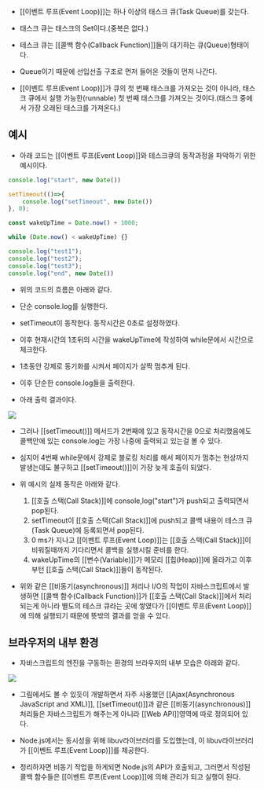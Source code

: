 - [[이벤트 루프(Event Loop)]]는 하나 이상의 태스크 큐(Task Queue)를 갖는다.  
- 태스크 큐는 태스크의 Set이다.(중복은 없다.)

- 테스크 큐는 [[콜백 함수(Callback Function)]]들이 대기하는 큐(Queue)형태이다. 
- Queue이기 때문에 선입선출 구조로 먼저 들어온 것들이 먼저 나간다.
- [[이벤트 루프(Event Loop)]]가 큐의 첫 번째 태스크를 가져오는 것이 아니라, 태스크 큐에서 실행 가능한(runnable) 첫 번째 태스크를 가져오는 것이다.(태스크 중에서 가장 오래된 태스크를 가져온다.)

## 예시

- 아래 코드는 [[이벤트 루프(Event Loop)]]와 테스크큐의 동작과정을 파악하기 위한 예시이다.

```js
console.log("start", new Date())

setTimeout(()=>{
	console.log("setTimeout", new Date())
}, 0);

const wakeUpTime = Date.now() + 1000;

while (Date.now() < wakeUpTime) {}

console.log("test1");
console.log("test2");
console.log("test3");
console.log("end", new Date())
```

- 위의 코드의 흐름은 아래와 같다.

- 단순 console.log를 실행한다.
- setTimeout이 동작한다. 동작시간은 0초로 설정하였다.
- 이후 현재시간의 1초뒤의 시간을 wakeUpTime에 작성하여 while문에서 시간으로 체크한다.
- 1초동안 강제로 동기화를 시켜서 페이지가 살짝 멈추게 된다.
- 이후 단순한 console.log들을 출력한다.

- 아래 출력 결과이다.

![](https://blog.kakaocdn.net/dn/ckcVof/btsiFNQKLzV/oINA5XSCsQKSrKsrSBHSDK/img.png)

- 그러나 [[setTimeout()]] 메서드가 2번째에 있고 동작시간을 0으로 처리했음에도 콜백안에 있는 console.log는 가장 나중에 출력되고 있는걸 볼 수 있다.  
- 심지어 4번째 while문에서 강제로 블로킹 처리를 해서 페이지가 멈추는 현상까지 발생는데도 불구하고 [[setTimeout()]]이 가장 늦게 호출이 되었다.

- 위 예시의 실제 동작은 아래와 같다.
	1. [[호출 스택(Call Stack)]]에 console,log("start")가 push되고 출력되면서 pop된다.
	2. setTimeout이 [[호출 스택(Call Stack)]]에 push되고 콜백 내용이 테스크 큐(Task Queue)에 등록되면서 pop된다.
	3. 0 ms가 지나고 [[이벤트 루프(Event Loop)]]는 [[호출 스택(Call Stack)]]이 비워질때까지 기다리면서 콜백을 실행시킬 준비를 한다.
	4. wakeUpTime의 [[변수(Variable)]]가 메모리 [[힙(Heap)]]에 올라가고 이후부턴 [[호출 스택(Call Stack)]]들이 동작된다.

- 위와 같은 [[비동기(asynchronous)]] 처리나 I/O의 작업이 자바스크립트에서 발생하면 [[콜백 함수(Callback Function)]]가 [[호출 스택(Call Stack)]]에서 처리되는게 아니라 별도의 테스크 큐라는 곳에 쌓였다가 [[이벤트 루프(Event Loop)]]에 의해 실행되기 때문에 뜻밖의 결과를 얻을 수 있다.

## 브라우저의 내부 환경

- 자바스크립트의 엔진을 구동하는 환경의 브라우저의 내부 모습은 아래와 같다.

![](https://blog.kakaocdn.net/dn/odxEo/btsiM9eNaUQ/DhCi8WlybuE3GSrhr7TukK/img.png)

- 그림에서도 볼 수 있듯이 개발하면서 자주 사용했던 [[Ajax(Asynchronous JavaScript and XML)]], [[setTimeout()]]과 같은 [[비동기(asynchronous)]] 처리들은 자바스크립트가 해주는게 아니라 [[Web API]]영역에 따로 정의되어 있다. 

- Node.js에서는 동시성을 위해 libuv라이브러리를 도입했는데, 이 libuv라이브러리가 [[이벤트 루프(Event Loop)]]를 제공한다.

- 정리하자면 비동기 작업을 하게되면 Node.js의 API가 호출되고, 그러면서 작성된 콜백 함수들은 [[이벤트 루프(Event Loop)]]에 의해 관리가 되고 실행이 된다.